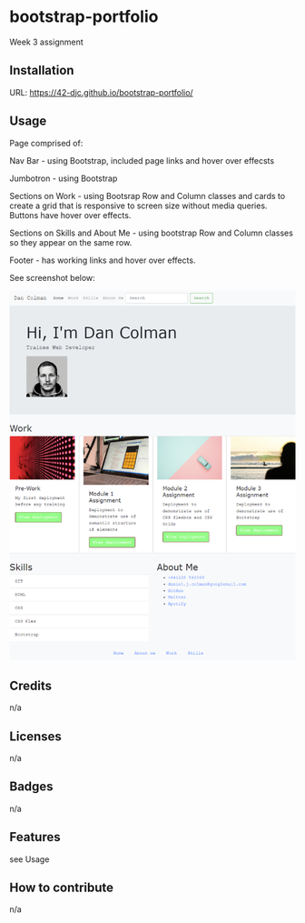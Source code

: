 # bootstrap-portfolio
Week 3 assignment
## Installation

URL: https://42-djc.github.io/bootstrap-portfolio/

## Usage

Page comprised of:

Nav Bar - using Bootstrap, included page links and hover over effecsts

Jumbotron - using Bootstrap

Sections on Work - using Bootsrap Row and Column classes and cards to create a grid that is responsive to screen size without media queries. Buttons have hover over effects.

Sections on Skills and About Me - using bootstrap Row and Column classes so they appear on the same row. 

Footer - has working links and hover over effects.

See screenshot below:

![My Image](./images/screenshot.png)

## Credits

n/a

## Licenses

n/a

## Badges

n/a

## Features

see Usage

## How to contribute

n/a

